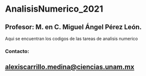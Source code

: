 # AnalisisNumerico_2021
## Profesor: M. en C. Miguel Ángel Pérez León.
Aqui se encuentran los codigos de las tareas de analisis numerico

### Contacto:

alexiscarrillo.medina@ciencias.unam.mx
---

